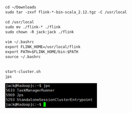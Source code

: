 ```shell
cd ~/Downloads
sudo tar -zxvf flink-*-bin-scala_2.12.tgz -C /usr/local

cd /usr/local
sudo mv ./flink-* ./flink
sudo chown -R jack:jack ./flink

vim ~/.bashrc
export FLINK_HOME=/usr/local/flink
export PATH=$FLINK_HOME/bin:$PATH
source ~/.bashrc


start-cluster.sh
jps
```

<img src="imgs/image-20240606203847093.png" alt="image-20240606203847093" style="zoom:80%;" />
